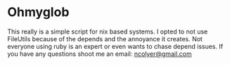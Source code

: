 # Ohmyglob

This really is a simple script for nix based systems. I opted to not use FileUtils because of the depends and the annoyance it creates. Not everyone using ruby is an expert or even wants to chase depend issues. If you have any questions shoot me an email: ncolyer@gmail.com
